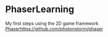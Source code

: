 # PhaserLearning
My first steps using the 2D game framework [Phaser]()https://github.com/photonstorm/phaser
